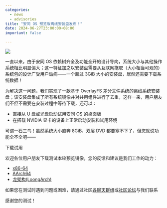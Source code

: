 ```yaml
---
categories:
  - news
  - advisories
title: "安同 OS 预览版离线安装盘发布！"
date: 2024-06-27T23:00:00+08:00
important: false

---
```

![](/assets/news/aosc-os-installer-preview.png)

一直以来，由于安同 OS 依赖树齐全及功能全开的设计导向，系统大小与其他操作系统相比明显偏大；这一特征加之以安装盘需要从互联网拖取（大小相当可观的）系统包的设计广受用户诟病——一个超过 3GiB 大小的安装盘，居然还需要下载系统数据！

为解决这一问题，我们实现了一款基于 OverlayFS 差分文件系统的离线系统安装盘；该安装盘集成了所有系统镜像并对共用组件进行了去重，这样一来，用户朋友们不但不需要在安装过程中等待下载，还可以：

- 直接从 U 盘或光盘启动试用安同 OS 的桌面版
- 在搭载 NVIDIA 显卡的设备上正常启动安装和试用环境

可谓一石三鸟！虽然系统大小直奔 8GiB，双层 DVD 都要塞不下了，但您就说功能全不全吧——

下载试用

欢迎各位用户朋友下载测试本轮预览镜像，您的反馈和建议是我们工作的动力：

- [x86-64](https://releases.aosc.io/os-amd64/installer/preview/aosc-os_installer_20240627_amd64.iso)
- [AArch64](https://releases.aosc.io/os-arm64/installer/preview/aosc-os_installer_20240627_arm64.iso)
- [龙架构(LoongArch)](https://releases.aosc.io/os-loongarch64/installer/preview/aosc-os_installer_20240627_loongarch64.iso)

如果您在测试时遇到问题或困难，请通过社区[各聊天群组](https://aosc.io/contact)或[社区论坛](https://bbs.aosc.io/)与我们联系

感谢您的测试！
